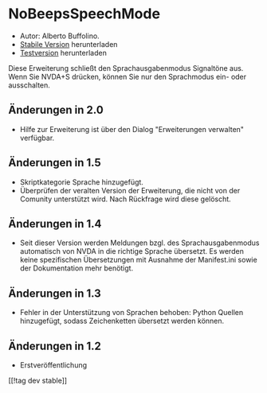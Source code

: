 # NoBeepsSpeechMode #
*	 Autor: Alberto Buffolino.
*	 [Stabile Version][1] herunterladen
*	 [Testversion][2] herunterladen

Diese Erweiterung schließt den Sprachausgabenmodus Signaltöne aus. Wenn Sie
NVDA+S drücken, können Sie nur den Sprachmodus ein- oder ausschalten.

## Änderungen in 2.0 ##
*	 Hilfe zur Erweiterung ist über den Dialog "Erweiterungen verwalten"
   verfügbar.

## Änderungen in 1.5 ##
*	 Skriptkategorie Sprache hinzugefügt.
*	 Überprüfen der veralten Version der Erweiterung, die nicht von der
   Comunity unterstützt wird. Nach Rückfrage wird diese gelöscht.

## Änderungen in 1.4 ##
*	 Seit dieser Version werden Meldungen bzgl. des Sprachausgabenmodus
   automatisch von NVDA in die richtige Sprache übersetzt. Es werden keine
   spezifischen Übersetzungen mit Ausnahme der Manifest.ini sowie der
   Dokumentation mehr benötigt.

## Änderungen in 1.3 ##
*	 Fehler in der Unterstützung von Sprachen behoben: Python Quellen
   hinzugefügt, sodass Zeichenketten übersetzt werden können.

## Änderungen in 1.2 ##
*	 Erstveröffentlichung

[[!tag dev stable]]

[1]: http://addons.nvda-project.org/files/get.php?file=nb

[2]: http://addons.nvda-project.org/files/get.php?file=nb-dev
